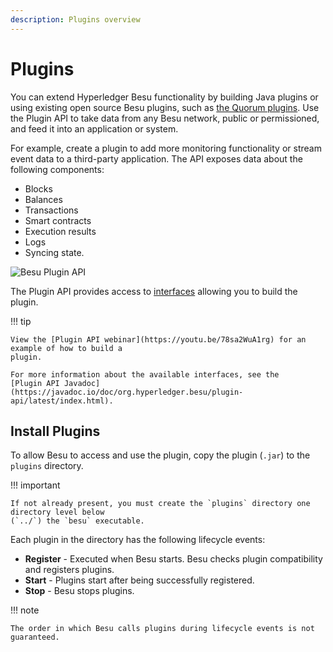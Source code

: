 ```yaml
---
description: Plugins overview
---
```


# Plugins

You can extend Hyperledger Besu functionality by building Java plugins
or using existing open source Besu plugins, such as
[the Quorum plugins](https://doc.quorumplugins.consensys.net/en/latest/Concepts/Besu-Plugins/Event-Streams/).
Use the Plugin API to take data from any Besu network, public or
permissioned, and feed it into an application or system.

For example, create a plugin to add more monitoring functionality or
stream event data to a third-party application. The API exposes data
about the following components:

- Blocks
- Balances
- Transactions
- Smart contracts
- Execution results
- Logs
- Syncing state.

![Besu Plugin API](../images/Hyperledger-Besu-Plugin-API.png)

The Plugin API provides access to
[interfaces](../Reference/Plugin-API-Interfaces.md) allowing you to
build the plugin.

!!! tip

    View the [Plugin API webinar](https://youtu.be/78sa2WuA1rg) for an example of how to build a
    plugin.

    For more information about the available interfaces, see the
    [Plugin API Javadoc](https://javadoc.io/doc/org.hyperledger.besu/plugin-api/latest/index.html).

## Install Plugins

To allow Besu to access and use the plugin, copy the plugin (`.jar`) to
the `plugins` directory.

!!! important

    If not already present, you must create the `plugins` directory one directory level below
    (`../`) the `besu` executable.

Each plugin in the directory has the following lifecycle events:

- **Register** - Executed when Besu starts. Besu checks plugin
  compatibility and registers plugins.
- **Start** - Plugins start after being successfully registered.
- **Stop** - Besu stops plugins.

!!! note

    The order in which Besu calls plugins during lifecycle events is not guaranteed.
